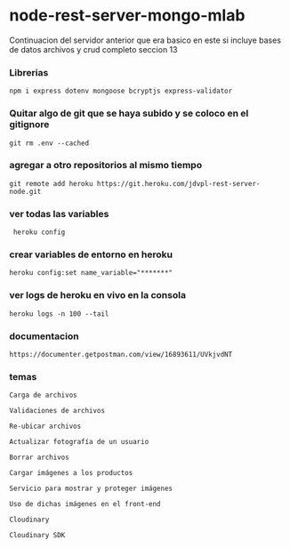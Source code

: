 # node-rest-server-mongo-mlab
Continuacion del servidor anterior que era basico en este si incluye bases de datos archivos y crud completo seccion 13


### Librerias
``` 
npm i express dotenv mongoose bcryptjs express-validator
```


### Quitar algo de git que se haya subido y se coloco en el gitignore
``` 
git rm .env --cached 
```


### agregar a otro repositorios al mismo tiempo
``` 
git remote add heroku https://git.heroku.com/jdvpl-rest-server-node.git 
```

### ver todas las variables

```
 heroku config
```
### crear variables de entorno en heroku

``` 
heroku config:set name_variable="*******" 
```


### ver logs de heroku en vivo en la consola 
``` 
heroku logs -n 100 --tail 
```

### documentacion

``` 
https://documenter.getpostman.com/view/16893611/UVkjvdNT 
```

### temas 

```
Carga de archivos

Validaciones de archivos

Re-ubicar archivos

Actualizar fotografía de un usuario

Borrar archivos

Cargar imágenes a los productos

Servicio para mostrar y proteger imágenes

Uso de dichas imágenes en el front-end

Cloudinary

Cloudinary SDK

```